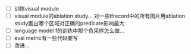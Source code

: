 - [ ] 训练visual module
- [ ] visual module的ablation study... 对一些tfrecord中的所有图片用ablation study画出哪个区域对正确的predicate影响最大
- [ ] language model f的训练中那个负采样怎么做...
- [ ] eval metric有一些代码要写
- [ ] 改进...